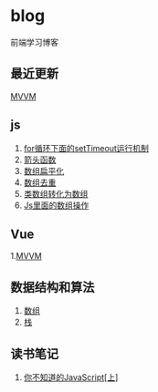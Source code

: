 # blog
前端学习博客

## 最近更新
[MVVM](https://github.com/tanhrepo/blog/issues/11)

## js
1. [for循环下面的setTimeout运行机制](https://github.com/tanhrepo/blog/issues/1)
2. [箭头函数](https://github.com/tanhrepo/blog/issues/4)
3. [数组扁平化](https://github.com/tanhrepo/blog/issues/5)
4. [数组去重](https://github.com/tanhrepo/blog/issues/6)
5. [类数组转化为数组](https://github.com/tanhrepo/blog/issues/9)
6. [Js里面的数组操作](https://github.com/tanhrepo/blog/issues/10)

## Vue
1.[MVVM](https://github.com/tanhrepo/blog/issues/11)
 

## 数据结构和算法
1. [数组](https://github.com/tanhrepo/blog/issues/7)
2. [栈](https://github.com/tanhrepo/blog/issues/8)


## 读书笔记
1. [你不知道的JavaScript[上]](https://github.com/tanhrepo/blog/blob/master/book/%E4%BD%A0%E4%B8%8D%E7%9F%A5%E9%81%93%E7%9A%84JavaScript%E3%80%90%E4%B8%8A%E3%80%91.md)
